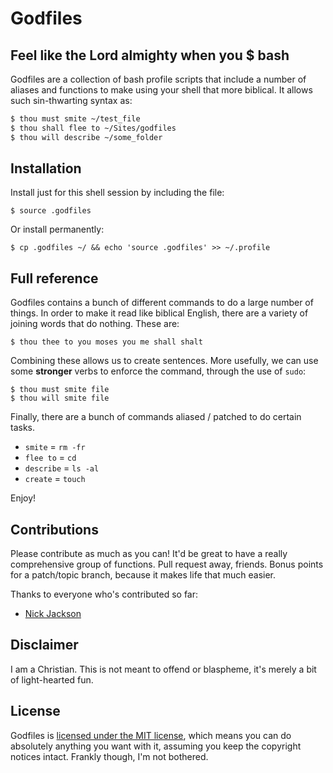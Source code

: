 # Godfiles
## Feel like the Lord almighty when you $ bash

Godfiles are a collection of bash profile scripts that include a number of aliases and functions to make using your shell that more biblical. It allows such sin-thwarting syntax as:

```bash
$ thou must smite ~/test_file
$ thou shall flee to ~/Sites/godfiles
$ thou will describe ~/some_folder
```

## Installation

Install just for this shell session by including the file:

    $ source .godfiles

Or install permanently:

    $ cp .godfiles ~/ && echo 'source .godfiles' >> ~/.profile
  
## Full reference

Godfiles contains a bunch of different commands to do a large number of things. In order to make it read like biblical English, there are a variety of joining words that do nothing. These are:

    $ thou thee to you moses you me shall shalt
    
Combining these allows us to create sentences. More usefully, we can use some **stronger** verbs to enforce the command, through the use of `sudo`:

    $ thou must smite file
    $ thou will smite file
    
Finally, there are a bunch of commands aliased / patched to do certain tasks.

* `smite` = `rm -fr`
* `flee to` = `cd`
* `describe` = `ls -al`
* `create` = `touch`

Enjoy!

## Contributions

Please contribute as much as you can! It'd be great to have a really comprehensive group of functions. Pull request away, friends. Bonus points for a patch/topic branch, because it makes life that much easier.

Thanks to everyone who's contributed so far:

* [Nick Jackson](https://github.com/jacksonj04)

## Disclaimer

I am a Christian. This is not meant to offend or blaspheme, it's merely a bit of light-hearted fun.

## License

Godfiles is [licensed under the MIT license](http://www.opensource.org/licenses/MIT), which means you can do absolutely anything you want with it, assuming you keep the copyright notices intact. Frankly though, I'm not bothered.